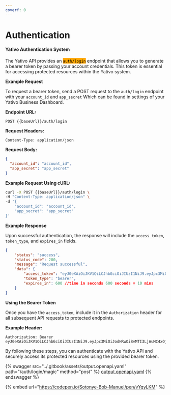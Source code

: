 ```yaml
---
coverY: 0
---
```


# Authentication

#### Yativo Authentication System

The Yativo API provides an <mark style="background-color:orange;">`auth/login`</mark> endpoint that allows you to generate a bearer token by passing your account credentials. This token is essential for accessing protected resources within the Yativo system.

**Example Request**

To request a bearer token, send a POST request to the `auth/login` endpoint with your `account_id` and `app_secret` Which can be found in settings of your Yativo Business Dashboard.

**Endpoint URL:**

```
POST {{baseUrl}}/auth/login
```

**Request Headers:**

```plaintext
Content-Type: application/json
```

**Request Body:**

```json
{
  "account_id": "account_id",
  "app_secret": "app_secret"
}
```

**Example Request Using cURL:**

```sh
curl -X POST {{baseUrl}}/auth/login \
-H "Content-Type: application/json" \
-d '{
    "account_id": "account_id",
    "app_secret": "app_secret"
}'
```

**Example Response**

Upon successful authentication, the response will include the `access_token`, `token_type`, and `expires_in` fields.

```json
{
    "status": "success",
    "status_code": 200,
    "message": "Request successful",
    "data": {
        "access_token": "eyJ0eXAiOiJKV1QiLCJhbGciOiJIUzI1NiJ9.eyJpc3MiOiJodHRwOi8vMTI3LjAuMC4xOjkwMDAvYXBpL3YxL2F1dGgvbG9naW4iLCJpYXQiOjE3MTY4OTg0NTQsImV4cCI6MTcxNjg5OTA1NCwibmJmIjoxNLCJqdGkiOiJsZWZEejJGZW1WQjR5YnNBIiwic3ViIjoiNyIsInBydiI6IjIzYmQ1Yzg5NDlmNjAwYWRiMzllNzAxYzQwMDg3MmRiN2E1OTc2ZjcifQ.U7tM5B45f64eCsEk5t0nJFepsKo2tvjyAJEqu8Gh2tk",
        "token_type": "bearer",
        "expires_in": 600 //time in seconds 600 seconds = 10 mins
    }
}
```

**Using the Bearer Token**

Once you have the `access_token`, include it in the `Authorization` header for all subsequent API requests to protected endpoints.

**Example Header:**

```plaintext
Authorization: Bearer eyJ0eXAiOiJKV1QiLCJhbGciOiJIUzI1NiJ9.eyJpc3MiOiJodHRwOi8vMTI3LjAuMC4xOjkwMDAvYXBpL3YxL2F1dGgvbG9naW4iLCJpYXQiOjE3MTY4OTg0NTQsImV4cCI6MTcxNjg5OTA1NCwibmJmIjoxNLCJqdGkiOiJsZWZEejJGZW1WQjR5YnNBIiwic3ViIjoiNyIsInBydiI6IjIzYmQ1Yzg5NDlmNjAwYWRiMzllNzAxYzQwMDg3MmRiN2E1OTc2ZjcifQ.U7tM5B45f64eCsEk5t0nJFepsKo2tvjyAJEqu8Gh2tk
```

By following these steps, you can authenticate with the Yativo API and securely access its protected resources using the provided bearer token.



{% swagger src="../.gitbook/assets/output.openapi.yaml" path="/auth/login/magic" method="post" %}
[output.openapi.yaml](../.gitbook/assets/output.openapi.yaml)
{% endswagger %}

{% embed url="https://codepen.io/Sotonye-Bob-Manuel/pen/vYqyLKM" %}
